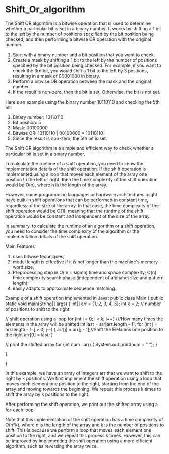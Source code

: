 # Shift_Or_algorithm
The Shift OR algorithm is a bitwise operation that is used to determine whether a particular bit is set in a binary number. It works by shifting a 1 bit to the left by the number of positions specified by the bit position being checked, and then performing a bitwise OR operation with the original number.

1. Start with a binary number and a bit position that you want to check.
2. Create a mask by shifting a 1 bit to the left by the number of positions specified by the bit position being checked. For example, if you want to check the 3rd bit, you would shift a 1 bit to the left by 3 positions, resulting in a mask of 00001000 in binary.
3. Perform a bitwise OR operation between the mask and the original number.
4. If the result is non-zero, then the bit is set. Otherwise, the bit is not set.

Here's an example using the binary number 10110110 and checking the 5th bit:
1. Binary number: 10110110
2. Bit position: 5
3. Mask: 00100000
4. Bitwise OR: 10110110 | 00100000 = 10110110
5. Since the result is non-zero, the 5th bit is set.

The Shift OR algorithm is a simple and efficient way to check whether a particular bit is set in a binary number.

To calculate the runtime of a shift operation, you need to know the implementation details of the shift operation. If the shift operation is implemented using a loop that moves each element of the array one position to the left or right, then the time complexity of the shift operation would be O(n), where n is the length of the array.

However, some programming languages or hardware architectures might have built-in shift operations that can be performed in constant time, regardless of the size of the array. In that case, the time complexity of the shift operation would be O(1), meaning that the runtime of the shift operation would be constant and independent of the size of the array.

In summary, to calculate the runtime of an algorithm or a shift operation, you need to consider the time complexity of the algorithm or the implementation details of the shift operation.

Main Features
1. uses bitwise techniques;
2. model length is effective if it is not longer than the machine's memory-word size;
3. Preprocessing step in O(m + sigma) time and space complexity;
O(n) time complexity search phase (independent of alphabet size and pattern length);
4. easily adapts to approximate sequence matching.




 Example of a shift operation implemented in Java:
public class Main {
    public static void main(String[] args) {
        int[] arr = {1, 2, 3, 4, 5};
        int k = 2; // number of positions to shift to the right

// shift operation using a loop
        for (int i = 0; i < k; i++) {//How many times the elements in the array will be shifted
            int last = arr[arr.length - 1];
            for (int j = arr.length - 1; j > 0; j--) {
                arr[j] = arr[j - 1];//Shift the Elelamns one position to the right
            arr[0] = last;
        }

// print the shifted array
        for (int num : arr) {
            System.out.print(num + " ");
        }

    }
}

In this example, we have an array of integers arr that we want to shift to the right by k positions. We first implement the shift operation using a loop that moves each element one position to the right, starting from the end of the array and moving towards the beginning. We repeat this process k times to shift the array by k positions to the right.

After performing the shift operation, we print out the shifted array using a for-each loop.

Note that this implementation of the shift operation has a time complexity of O(n*k), where n is the length of the array and k is the number of positions to shift. This is because we perform a loop that moves each element one position to the right, and we repeat this process k times. However, this can be improved by implementing the shift operation using a more efficient algorithm, such as reversing the array twice.


